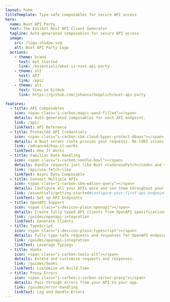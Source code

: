 ```yaml
---
layout: home
titleTemplate: Type-safe composables for secure API access
hero:
  name: Nuxt API Party
  text: The Easiest Rest API Client Generator
  tagline: Auto-generated composables for secure API access
  image:
    src: /logo-shadow.svg
    alt: Nuxt API Party Logo
  actions:
    - theme: brand
      text: Get Started
      link: /essentials/what-is-nuxt-api-party
    - theme: alt
      text: API
      link: /api/
    - theme: alt
      text: View on GitHub
      link: https://github.com/johannschopplich/nuxt-api-party

features:
  - title: API Composables
    icon: <span class="i-carbon:magic-wand-filled"></span>
    details: Auto-generated composables for each API endpoint.
    link: /api/
    linkText: API Reference
  - title: Protected API Credentials
    icon: <span class="i-carbon:ibm-cloud-hyper-protect-dbaas"></span>
    details: A Nuxt server route proxies your requests. No CORS issues!
    link: /advanced/how-it-works
    linkText: How It Works
  - title: Familiar Data Handling
    icon: <span class="i-carbon:noodle-bowl"></span>
    details: Handle requests just like Nuxt <code>useFetch</code> and <code>$fetch</code>.
    link: /api/use-fetch-like
    linkText: Async Data Composable
  - title: Connect Multiple APIs
    icon: <span class="i-carbon:ibm-watson-query"></span>
    details: Configure all your APIs once and use them throughout your app.
    link: /essentials/getting-started#configure-your-first-api-endpoint
    linkText: Set up API Endpoints
  - title: OpenAPI Support
    icon: <span class="i-devicon-plain:openapi"></span>
    details: Create fully typed API clients from OpenAPI specifications.
    link: /guides/openapi-integration
    linkText: Generate Clients
  - title: TypeScript
    icon: <span class="i-devicon-plain:typescript"></span>
    details: Fully type-safe requests and responses for OpenAPI endpoints.
    link: /guides/openapi-integration
    linkText: Leverage Typings
  - title: Hooks
    icon: <span class="i-carbon:tools-alt"></span>
    details: Extend and customize requests and responses.
    link: /guides/hooks
    linkText: Customize at Build-Time
  - title: Proxy Errors
    icon: <span class="i-carbon:i-carbon-server-proxy"></span>
    details: Pass-through errors from your API to your app.
    link: /guides/error-handling
    linkText: Log and Handle Errors
---
```

